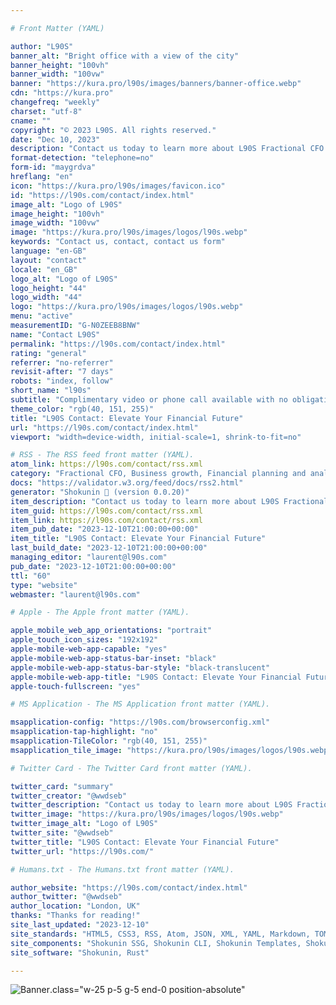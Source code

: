 ```yaml
---

# Front Matter (YAML)

author: "L90S"
banner_alt: "Bright office with a view of the city"
banner_height: "100vh"
banner_width: "100vw"
banner: "https://kura.pro/l90s/images/banners/banner-office.webp"
cdn: "https://kura.pro"
changefreq: "weekly"
charset: "utf-8"
cname: ""
copyright: "© 2023 L90S. All rights reserved."
date: "Dec 10, 2023"
description: "Contact us today to learn more about L90S Fractional CFO Services."
format-detection: "telephone=no"
form-id: "maygrdva"
hreflang: "en"
icon: "https://kura.pro/l90s/images/favicon.ico"
id: "https://l90s.com/contact/index.html"
image_alt: "Logo of L90S"
image_height: "100vh"
image_width: "100vw"
image: "https://kura.pro/l90s/images/logos/l90s.webp"
keywords: "Contact us, contact, contact us form"
language: "en-GB"
layout: "contact"
locale: "en_GB"
logo_alt: "Logo of L90S"
logo_height: "44"
logo_width: "44"
logo: "https://kura.pro/l90s/images/logos/l90s.webp"
menu: "active"
measurementID: "G-N0ZEEB8BNW"
name: "Contact L90S"
permalink: "https://l90s.com/contact/index.html"
rating: "general"
referrer: "no-referrer"
revisit-after: "7 days"
robots: "index, follow"
short_name: "l90s"
subtitle: "Complimentary video or phone call available with no obligation to assess your needs"
theme_color: "rgb(40, 151, 255)"
title: "L90S Contact: Elevate Your Financial Future"
url: "https://l90s.com/contact/index.html"
viewport: "width=device-width, initial-scale=1, shrink-to-fit=no"

# RSS - The RSS feed front matter (YAML).
atom_link: https://l90s.com/contact/rss.xml
category: "Fractional CFO, Business growth, Financial planning and analysis, Financial reporting, Operational efficiency"
docs: "https://validator.w3.org/feed/docs/rss2.html"
generator: "Shokunin 🦀 (version 0.0.20)"
item_description: "Contact us today to learn more about L90S Fractional CFO Services."
item_guid: https://l90s.com/contact/rss.xml
item_link: https://l90s.com/contact/rss.xml
item_pub_date: "2023-12-10T21:00:00+00:00"
item_title: "L90S Contact: Elevate Your Financial Future"
last_build_date: "2023-12-10T21:00:00+00:00"
managing_editor: "laurent@l90s.com"
pub_date: "2023-12-10T21:00:00+00:00"
ttl: "60"
type: "website"
webmaster: "laurent@l90s.com"

# Apple - The Apple front matter (YAML).

apple_mobile_web_app_orientations: "portrait"
apple_touch_icon_sizes: "192x192"
apple-mobile-web-app-capable: "yes"
apple-mobile-web-app-status-bar-inset: "black"
apple-mobile-web-app-status-bar-style: "black-translucent"
apple-mobile-web-app-title: "L90S Contact: Elevate Your Financial Future"
apple-touch-fullscreen: "yes"

# MS Application - The MS Application front matter (YAML).

msapplication-config: "https://l90s.com/browserconfig.xml"
msapplication-tap-highlight: "no"
msapplication-TileColor: "rgb(40, 151, 255)"
msapplication_tile_image: "https://kura.pro/l90s/images/logos/l90s.webp"

# Twitter Card - The Twitter Card front matter (YAML).

twitter_card: "summary"
twitter_creator: "@wwdseb"
twitter_description: "Contact us today to learn more about L90S Fractional CFO Services."
twitter_image: "https://kura.pro/l90s/images/logos/l90s.webp"
twitter_image_alt: "Logo of L90S"
twitter_site: "@wwdseb"
twitter_title: "L90S Contact: Elevate Your Financial Future"
twitter_url: "https://l90s.com/"

# Humans.txt - The Humans.txt front matter (YAML).

author_website: "https://l90s.com/contact/index.html"
author_twitter: "@wwdseb"
author_location: "London, UK"
thanks: "Thanks for reading!"
site_last_updated: "2023-12-10"
site_standards: "HTML5, CSS3, RSS, Atom, JSON, XML, YAML, Markdown, TOML"
site_components: "Shokunin SSG, Shokunin CLI, Shokunin Templates, Shokunin Themes, Kaishi SSG, Kaishi CLI, Kaishi Templates, Kaishi Themes"
site_software: "Shokunin, Rust"

---
```


![Banner](https://kura.pro/l90s/images/logos/l90s.webp).class=\"w-25 p-5 g-5 end-0 position-absolute\"